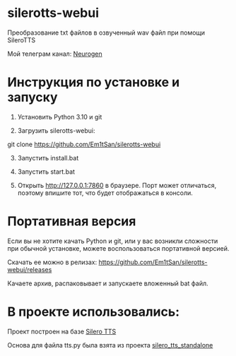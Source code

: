 # silerotts-webui

Преобразование txt файлов в озвученный wav файл при помощи SileroTTS

Мой телеграм канал: [Neurogen](https://t.me/neurogen_news)

# Инструкция по установке и запуску

1) Установить Python 3.10 и git

2) Загрузить silerotts-webui:

git clone https://github.com/Em1tSan/silerotts-webui

3) Запустить install.bat

4) Запустить start.bat

5) Открыть http://127.0.0.1:7860 в браузере. Порт может отличаться, поэтому впишите тот, что будет отображаться в консоли. 

# Портативная версия

Если вы не хотите качать Python и git, или у вас возникли сложности при обычной установке, можете воспользоваться портативной версией. 

Скачать ее можно в релизах: https://github.com/Em1tSan/silerotts-webui/releases

Качаете архив, распаковывает и запускаете вложенный bat файл.

# В проекте использовались:

Проект построен на базе [Silero TTS](https://github.com/snakers4/silero-models)

Основа для файла tts.py была взята из проекта [silero_tts_standalone](https://github.com/S-trace/silero_tts_standalone)

